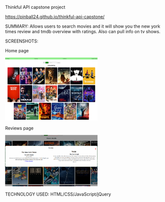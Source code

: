 Thinkful API capstone project

https://pinball24.github.io/thinkful-api-capstone/

SUMMARY:  Allows users to search movies and it will show you the new york times review and tmdb overview with ratings. Also can pull info on tv shows.

SCREENSHOTS:

Home page 

<img src="images/Screenshot_2019-09-15%20Capstone%20Project(1).jpg" width="300">

Reviews page

<img src="images/Screenshot_2019-09-15%20Capstone%20Project.png" width="300">

TECHNOLOGY USED: HTML/CSS/JavaScript/jQuery

